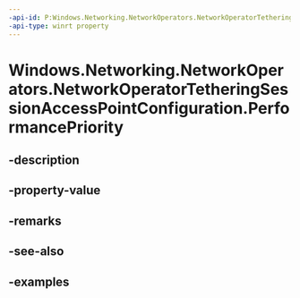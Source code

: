 ```yaml
---
-api-id: P:Windows.Networking.NetworkOperators.NetworkOperatorTetheringSessionAccessPointConfiguration.PerformancePriority
-api-type: winrt property
---
```


# Windows.Networking.NetworkOperators.NetworkOperatorTetheringSessionAccessPointConfiguration.PerformancePriority

<!--
public Windows.Networking.NetworkOperators.TetheringWiFiPerformancePriority PerformancePriority { get; set; }
-->


## -description

## -property-value

## -remarks

## -see-also

## -examples


